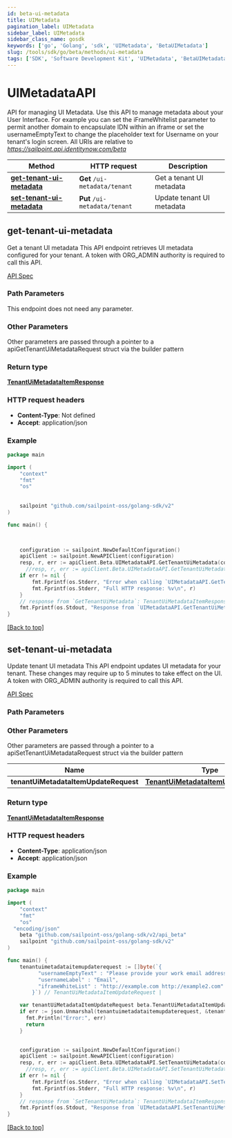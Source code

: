 ```yaml
---
id: beta-ui-metadata
title: UIMetadata
pagination_label: UIMetadata
sidebar_label: UIMetadata
sidebar_class_name: gosdk
keywords: ['go', 'Golang', 'sdk', 'UIMetadata', 'BetaUIMetadata'] 
slug: /tools/sdk/go/beta/methods/ui-metadata
tags: ['SDK', 'Software Development Kit', 'UIMetadata', 'BetaUIMetadata']
---
```


# UIMetadataAPI
  API for managing UI Metadata. Use this API to manage metadata about your User Interface.
For example you can set the iFrameWhitelist parameter to permit another domain to encapsulate IDN within an iframe or set the usernameEmptyText to change the placeholder text for Username on your tenant&#39;s login screen. 
All URIs are relative to *https://sailpoint.api.identitynow.com/beta*

Method | HTTP request | Description
------------- | ------------- | -------------
[**get-tenant-ui-metadata**](#get-tenant-ui-metadata) | **Get** `/ui-metadata/tenant` | Get a tenant UI metadata
[**set-tenant-ui-metadata**](#set-tenant-ui-metadata) | **Put** `/ui-metadata/tenant` | Update tenant UI metadata


## get-tenant-ui-metadata
Get a tenant UI metadata
This API endpoint retrieves UI metadata configured for your tenant.
A token with ORG_ADMIN authority is required to call this API.

[API Spec](https://developer.sailpoint.com/docs/api/beta/get-tenant-ui-metadata)

### Path Parameters

This endpoint does not need any parameter.

### Other Parameters

Other parameters are passed through a pointer to a apiGetTenantUiMetadataRequest struct via the builder pattern


### Return type

[**TenantUiMetadataItemResponse**](../models/tenant-ui-metadata-item-response)

### HTTP request headers

- **Content-Type**: Not defined
- **Accept**: application/json

### Example

```go
package main

import (
	"context"
	"fmt"
	"os"
  
    
	sailpoint "github.com/sailpoint-oss/golang-sdk/v2"
)

func main() {

    

    configuration := sailpoint.NewDefaultConfiguration()
    apiClient := sailpoint.NewAPIClient(configuration)
    resp, r, err := apiClient.Beta.UIMetadataAPI.GetTenantUiMetadata(context.Background()).Execute()
	  //resp, r, err := apiClient.Beta.UIMetadataAPI.GetTenantUiMetadata(context.Background()).Execute()
    if err != nil {
	    fmt.Fprintf(os.Stderr, "Error when calling `UIMetadataAPI.GetTenantUiMetadata``: %v\n", err)
	    fmt.Fprintf(os.Stderr, "Full HTTP response: %v\n", r)
    }
    // response from `GetTenantUiMetadata`: TenantUiMetadataItemResponse
    fmt.Fprintf(os.Stdout, "Response from `UIMetadataAPI.GetTenantUiMetadata`: %v\n", resp)
}
```

[[Back to top]](#)

## set-tenant-ui-metadata
Update tenant UI metadata
This API endpoint updates UI metadata for your tenant. These changes may require up to 5 minutes to take effect on the UI.
A token with ORG_ADMIN authority is required to call this API.

[API Spec](https://developer.sailpoint.com/docs/api/beta/set-tenant-ui-metadata)

### Path Parameters



### Other Parameters

Other parameters are passed through a pointer to a apiSetTenantUiMetadataRequest struct via the builder pattern


Name | Type | Description  | Notes
------------- | ------------- | ------------- | -------------
 **tenantUiMetadataItemUpdateRequest** | [**TenantUiMetadataItemUpdateRequest**](../models/tenant-ui-metadata-item-update-request) |  | 

### Return type

[**TenantUiMetadataItemResponse**](../models/tenant-ui-metadata-item-response)

### HTTP request headers

- **Content-Type**: application/json
- **Accept**: application/json

### Example

```go
package main

import (
	"context"
	"fmt"
	"os"
  "encoding/json"
    beta "github.com/sailpoint-oss/golang-sdk/v2/api_beta"
	sailpoint "github.com/sailpoint-oss/golang-sdk/v2"
)

func main() {
    tenantuimetadataitemupdaterequest := []byte(`{
          "usernameEmptyText" : "Please provide your work email address...",
          "usernameLabel" : "Email",
          "iframeWhiteList" : "http://example.com http://example2.com"
        }`) // TenantUiMetadataItemUpdateRequest | 

    var tenantUiMetadataItemUpdateRequest beta.TenantUiMetadataItemUpdateRequest
    if err := json.Unmarshal(tenantuimetadataitemupdaterequest, &tenantUiMetadataItemUpdateRequest); err != nil {
      fmt.Println("Error:", err)
      return
    }
    

    configuration := sailpoint.NewDefaultConfiguration()
    apiClient := sailpoint.NewAPIClient(configuration)
    resp, r, err := apiClient.Beta.UIMetadataAPI.SetTenantUiMetadata(context.Background()).TenantUiMetadataItemUpdateRequest(tenantUiMetadataItemUpdateRequest).Execute()
	  //resp, r, err := apiClient.Beta.UIMetadataAPI.SetTenantUiMetadata(context.Background()).TenantUiMetadataItemUpdateRequest(tenantUiMetadataItemUpdateRequest).Execute()
    if err != nil {
	    fmt.Fprintf(os.Stderr, "Error when calling `UIMetadataAPI.SetTenantUiMetadata``: %v\n", err)
	    fmt.Fprintf(os.Stderr, "Full HTTP response: %v\n", r)
    }
    // response from `SetTenantUiMetadata`: TenantUiMetadataItemResponse
    fmt.Fprintf(os.Stdout, "Response from `UIMetadataAPI.SetTenantUiMetadata`: %v\n", resp)
}
```

[[Back to top]](#)

